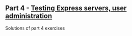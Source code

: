 ## Part 4 - [Testing Express servers, user administration](https://fullstackopen.com/en/part4)

Solutions of part 4 exercises